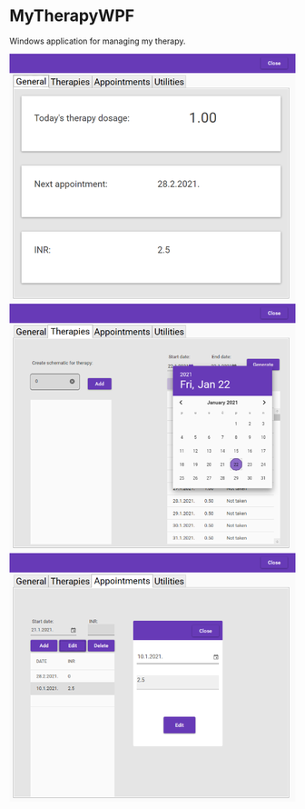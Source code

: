 # MyTherapyWPF
Windows application for managing my therapy.

![alt text](https://github.com/sadreactonly/MyTherapyWPF/blob/master/images/tab1.png?raw=true)
![alt text](https://github.com/sadreactonly/MyTherapyWPF/blob/master/images/tab2.png?raw=true)
![alt text](https://github.com/sadreactonly/MyTherapyWPF/blob/master/images/tab3.png?raw=true)

